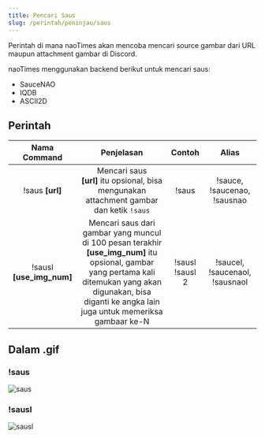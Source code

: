 ```yaml
---
title: Pencari Saus
slug: /perintah/peninjau/saus
---
```


Perintah di mana naoTimes akan mencoba mencari source gambar dari URL maupun attachment gambar di Discord.

naoTimes menggunakan backend berikut untuk mencari saus:
- SauceNAO
- IQDB
- ASCII2D

## Perintah

| Nama Command | Penjelasan |  Contoh  | Alias |
|:------------:|:----------:|:--------:|:-----:|
| !saus **[url]** | Mencari saus<br />**[url]** itu opsional, bisa mengunakan attachment gambar dan ketik `!saus` | !saus | !sauce, !saucenao, !sausnao |
| !sausl **[use_img_num]** | Mencari saus dari gambar yang muncul di 100 pesan terakhir<br />**[use_img_num]** itu opsional, gambar yang pertama kali ditemukan yang akan digunakan, bisa diganti ke angka lain juga untuk memeriksa gambaar ke-N | !sausl<br />!sausl 2 | !saucel, !saucenaol, !sausnaol |

## Dalam .gif

### !saus
![saus](https://p.ihateani.me/zcdckwur.gif)

### !sausl
![sausl](https://p.ihateani.me/itekazoj.gif)